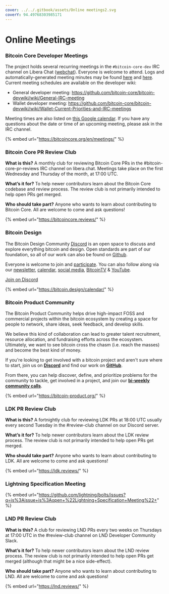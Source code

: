 ```yaml
---
cover: ../../.gitbook/assets/Online meetings2.svg
coverY: 94.49768303985171
---
```


# Online Meetings

### Bitcoin Core Developer Meetings

The project holds several recurring meetings in the `#bitcoin-core-dev` IRC channel on Libera Chat ([webchat](https://web.libera.chat/#bitcoin-core-dev)). Everyone is welcome to attend. Logs and automatically-generated meeting minutes may be found [here](https://www.erisian.com.au/bitcoin-core-dev/) and [here](https://bitcoin.jonasschnelli.ch/ircmeetings/logs/bitcoin-core-dev/). Current meeting schedules are available on the developer wiki:

* General developer meeting: https://github.com/bitcoin-core/bitcoin-devwiki/wiki/General-IRC-meeting
* Wallet developer meeting: https://github.com/bitcoin-core/bitcoin-devwiki/wiki/Wallet-Current-Priorities-and-IRC-meetings

Meeting times are also listed on [this Google calendar](https://calendar.google.com/calendar?cid=MTFwcXZkZ3BkOTlubGliZjliYTg2MXZ1OHNAZ3JvdXAuY2FsZW5kYXIuZ29vZ2xlLmNvbQ). If you have any questions about the date or time of an upcoming meeting, please ask in the IRC channel.

{% embed url="https://bitcoincore.org/en/meetings/" %}

### Bitcoin Core PR Review Club

**What is this?** A monthly club for reviewing Bitcoin Core PRs in the #bitcoin-core-pr-reviews IRC channel on libera.chat. Meetings take place on the first Wednesday and Thursday of the month, at 17:00 UTC.

**What’s it for?** To help newer contributors learn about the Bitcoin Core codebase and review process. The review club is not primarily intended to help open PRs get merged.

**Who should take part?** Anyone who wants to learn about contributing to Bitcoin Core. All are welcome to come and ask questions!

{% embed url="https://bitcoincore.reviews/" %}

### Bitcoin Design

The Bitcoin Design Community [Discord](https://discord.gg/K7aQ5PErht) is an open space to discuss and explore everything bitcoin and design. Open standards are part of our foundation, so all of our work can also be found on [Github](https://github.com/BitcoinDesign).

Everyone is welcome to join and [participate](https://bitcoin.design/contribute). You can also follow along via our [newsletter](https://bitcoin.design/newsletter), [calendar](https://bitcoin.design/calendar), [social media](https://bitcoin.design/social-media), [BitcoinTV](https://bitcointv.com/a/bitcoin\_design/video-channels) & [YouTube](https://www.youtube.com/c/BitcoinDesign).

[Join on Discord](https://discord.gg/K7aQ5PErht)

{% embed url="https://bitcoin.design/calendar/" %}

### Bitcoin Product Community

The Bitcoin Product Community helps drive high-impact FOSS and commercial projects within the bitcoin ecosystem by creating a space for people to network, share ideas, seek feedback, and develop skills.

We believe this kind of collaboration can lead to greater talent recruitment, resource allocation, and fundraising efforts across the ecosystem. Ultimately, we want to see bitcoin cross the chasm (i.e. reach the masses) and become the best kind of money.

If you're looking to get involved with a bitcoin project and aren't sure where to start, join us on [**Discord**](https://discord.gg/Ztvwn8fycA) and find our work on [**GitHub**](https://github.com/Bitcoin-Product-Community).

From there, you can help discover, define, and prioritize problems for the community to tackle, get involved in a project, and join our [**bi-weekly community calls**](https://meet.jit.si/ComprehensiveSpecialistsRideStrangely).

{% embed url="https://bitcoin-product.org/" %}

### LDK PR Review Club

**What is this?** A fortnightly club for reviewing LDK PRs at 18:00 UTC usually every second Tuesday in the #review-club channel on our Discord server.

**What’s it for?** To help newer contributors learn about the LDK review process. The review club is not primarily intended to help open PRs get merged.

**Who should take part?** Anyone who wants to learn about contributing to LDK. All are welcome to come and ask questions!

{% embed url="https://ldk.reviews/" %}

### Lightning Specification Meeting

{% embed url="https://github.com/lightning/bolts/issues?q=is%3Aissue+is%3Aopen+%22Lightning+Specification+Meeting%22+" %}

### LND PR Review Club

**What is this?** A club for reviewing LND PRs every two weeks on Thursdays at 17:00 UTC in the #review-club channel on LND Developer Community Slack.

**What’s it for?** To help newer contributors learn about the LND review process. The review club is not primarily intended to help open PRs get merged (although that might be a nice side-effect).

**Who should take part?** Anyone who wants to learn about contributing to LND. All are welcome to come and ask questions!

{% embed url="https://lnd.reviews/" %}

